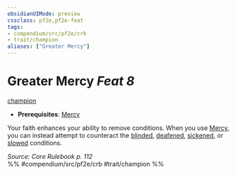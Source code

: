 ```yaml
---
obsidianUIMode: preview
cssclass: pf2e,pf2e-feat
tags:
- compendium/src/pf2e/crb
- trait/champion
aliases: ["Greater Mercy"]
---
```

# Greater Mercy  *Feat 8*  
[champion](../../rules/traits/champion.md)  

- **Prerequisites**: [Mercy](mercy.md)

Your faith enhances your ability to remove conditions. When you use [Mercy](mercy.md), you can instead attempt to counteract the [blinded](../../rules/conditions.md#Blinded), [deafened](../../rules/conditions.md#Deafened), [sickened](../../rules/conditions.md#Sickened), or [slowed](../../rules/conditions.md#Slowed) conditions.

*Source: Core Rulebook p. 112*  
%% #compendium/src/pf2e/crb #trait/champion %%